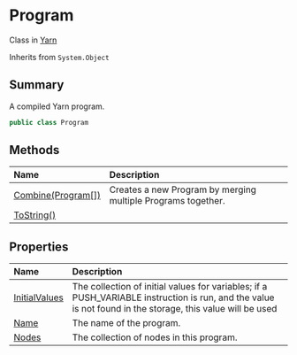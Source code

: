 # Program

Class in [Yarn](/api/csharp/yarn.md)

Inherits from `System.Object`

## Summary


A compiled Yarn program.


```csharp
public class Program
```

## Methods

|Name|Description|
|:---|:---|
|[Combine(Program[])](/api/csharp/yarn.program.combine.md)|Creates a new Program by merging multiple Programs together.|
|[ToString()](/api/csharp/yarn.program.tostring.md)||

## Properties

|Name|Description|
|:---|:---|
|[InitialValues](/api/csharp/yarn.program.initialvalues.md)|The collection of initial values for variables; if a PUSH_VARIABLE instruction is run, and the value is not found in the storage, this value will be used|
|[Name](/api/csharp/yarn.program.name.md)|The name of the program.|
|[Nodes](/api/csharp/yarn.program.nodes.md)|The collection of nodes in this program.|

